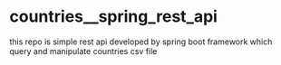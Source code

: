 # countries__spring_rest_api
this repo is simple rest api  developed by spring boot framework which query and manipulate  countries csv file  
